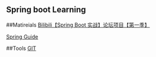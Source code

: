## Spring boot Learning

##Matireials
[Bilibili【Spring Boot 实战】论坛项目【第一季】](https://www.bilibili.com/video/av65117012)

[Spring Guide](https://spring.io/guides/gs/serving-web-content/)

##Tools
[GIT](https://git-scm.com/)